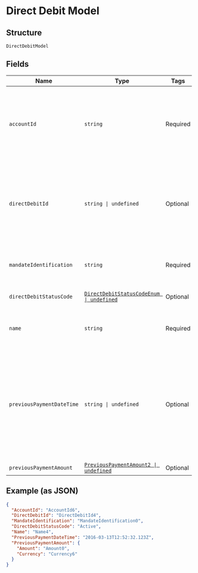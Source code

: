 
# Direct Debit Model

## Structure

`DirectDebitModel`

## Fields

| Name | Type | Tags | Description |
|  --- | --- | --- | --- |
| `accountId` | `string` | Required | A unique and immutable identifier used to identify the account resource. This identifier has no meaning to the account owner.<br>**Constraints**: *Minimum Length*: `1`, *Maximum Length*: `40` |
| `directDebitId` | `string \| undefined` | Optional | A unique and immutable identifier used to identify the direct debit resource. This identifier has no meaning to the account owner.<br>**Constraints**: *Minimum Length*: `1`, *Maximum Length*: `40` |
| `mandateIdentification` | `string` | Required | Direct Debit reference.<br>**Constraints**: *Minimum Length*: `1`, *Maximum Length*: `35` |
| `directDebitStatusCode` | [`DirectDebitStatusCodeEnum \| undefined`](../../doc/models/direct-debit-status-code-enum.md) | Optional | Specifies the status of the direct debit in code form. |
| `name` | `string` | Required | Name of Service User<br>**Constraints**: *Minimum Length*: `1`, *Maximum Length*: `70` |
| `previousPaymentDateTime` | `string \| undefined` | Optional | Date of most recent direct debit collection.<br>All dates in the JSON payloads are represented in ISO 8601 date-time format.<br>All date-time fields in responses must include the timezone. An example is below:<br>2017-04-05T10:43:07+00:00 |
| `previousPaymentAmount` | [`PreviousPaymentAmount2 \| undefined`](../../doc/models/previous-payment-amount-2.md) | Optional | - |

## Example (as JSON)

```json
{
  "AccountId": "AccountId6",
  "DirectDebitId": "DirectDebitId4",
  "MandateIdentification": "MandateIdentification0",
  "DirectDebitStatusCode": "Active",
  "Name": "Name4",
  "PreviousPaymentDateTime": "2016-03-13T12:52:32.123Z",
  "PreviousPaymentAmount": {
    "Amount": "Amount0",
    "Currency": "Currency6"
  }
}
```


